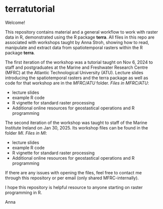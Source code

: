 # terratutorial
Welcome!

This repository contains material and a general workflow to work with raster data in R, demonstrated using the R package **terra**. All files in this repo are associated with workshops taught by Anna Stroh, showing how to read, manipulate and extract data from spatiotemporal rasters within the R package **terra**.

The first iteration of the workshop was a tutorial taught on Nov 6, 2024 to staff and postgraduates at the Marine and Freshwater Research Centre (MFRC) at the Atlantic Technological University (ATU). 
Lecture slides introducing the spatiotemporal rasters and the terra package as well as code for that workshop are in the *MFRC/ATU* folder.
*Files in MFRC/ATU*:
- lecture slides
- example R code
- R vignette for standard raster processing
- Additional online resources for geostastical operations and R programming

The second iteration of the workshop was taught to staff of the Marine Institute Ireland on Jan 30, 2025. Its workshop files can be found in the folder *MI*. 
*Files in MI*:
- lecture slides
- example R code
- R vignette for standard raster processing
- Additional online resources for geostastical operations and R programming

If there are any issues with opening the files, feel free to contact me through this repository or per email (only shared MFRC-internally).

I hope this repository is helpful resource to anyone starting on raster programming in R. 

Anna
